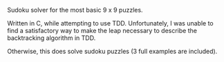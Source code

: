 Sudoku solver for the most basic 9 x 9 puzzles.

Written in C, while attempting to use TDD.  Unfortunately, I was unable to find a 
satisfactory way to make the leap necessary to describe the backtracking algorithm in TDD.

Otherwise, this does solve sudoku puzzles (3 full examples are included).
